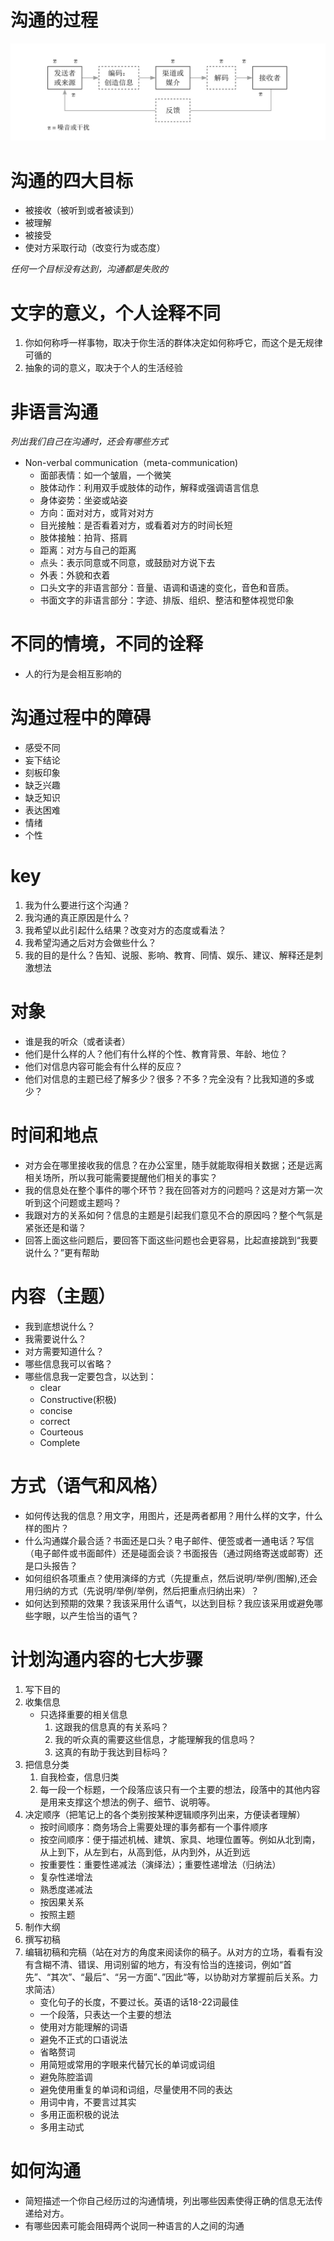 # 沟通的过程

![](./image/communicate.png)

# 沟通的四大目标

- 被接收（被听到或者被读到）
- 被理解
- 被接受
- 使对方采取行动（改变行为或态度）

*任何一个目标没有达到，沟通都是失败的*

# 文字的意义，个人诠释不同

1. 你如何称呼一样事物，取决于你生活的群体决定如何称呼它，而这个是无规律可循的
2. 抽象的词的意义，取决于个人的生活经验

# 非语言沟通

*列出我们自己在沟通时，还会有哪些方式*

- Non-verbal communication（meta-communication)
  - 面部表情：如一个皱眉，一个微笑
  - 肢体动作：利用双手或肢体的动作，解释或强调语言信息
  - 身体姿势：坐姿或站姿
  - 方向：面对对方，或背对对方
  - 目光接触：是否看着对方，或看着对方的时间长短
  - 肢体接触：拍背、搭肩
  - 距离：对方与自己的距离
  - 点头：表示同意或不同意，或鼓励对方说下去
  - 外表：外貌和衣着
  - 口头文字的非语言部分：音量、语调和语速的变化，音色和音质。
  - 书面文字的非语言部分：字迹、排版、组织、整洁和整体视觉印象

# 不同的情境，不同的诠释

- 人的行为是会相互影响的

# 沟通过程中的障碍

- 感受不同
- 妄下结论
- 刻板印象
- 缺乏兴趣
- 缺乏知识
- 表达困难
- 情绪
- 个性

# key

1. 我为什么要进行这个沟通？
2. 我沟通的真正原因是什么？
3. 我希望以此引起什么结果？改变对方的态度或看法？
4. 我希望沟通之后对方会做些什么？
5. 我的目的是什么？告知、说服、影响、教育、同情、娱乐、建议、解释还是刺激想法

# 对象

- 谁是我的听众（或者读者）
- 他们是什么样的人？他们有什么样的个性、教育背景、年龄、地位？
- 他们对信息内容可能会有什么样的反应？
- 他们对信息的主题已经了解多少？很多？不多？完全没有？比我知道的多或少？

# 时间和地点

- 对方会在哪里接收我的信息？在办公室里，随手就能取得相关数据；还是远离相关场所，所以我可能需要提醒他们相关的事实？
- 我的信息处在整个事件的哪个环节？我在回答对方的问题吗？这是对方第一次听到这个问题或主题吗？
- 我跟对方的关系如何？信息的主题是引起我们意见不合的原因吗？整个气氛是紧张还是和谐？
- 回答上面这些问题后，要回答下面这些问题也会更容易，比起直接跳到“我要说什么？”更有帮助

# 内容（主题）

- 我到底想说什么？
- 我需要说什么？
- 对方需要知道什么？
- 哪些信息我可以省略？
- 哪些信息我一定要包含，以达到：
  - clear
  - Constructive(积极)
  - concise
  - correct
  - Courteous
  - Complete

# 方式（语气和风格）

- 如何传达我的信息？用文字，用图片，还是两者都用？用什么样的文字，什么样的图片？
- 什么沟通媒介最合适？书面还是口头？电子邮件、便签或者一通电话？写信（电子邮件或书面邮件）还是碰面会谈？书面报告（通过网络寄送或邮寄）还是口头报告？
- 如何组织各项重点？使用演绎的方式（先提重点，然后说明/举例/图解),还会用归纳的方式（先说明/举例/举例，然后把重点归纳出来）？
- 如何达到预期的效果？我该采用什么语气，以达到目标？我应该采用或避免哪些字眼，以产生恰当的语气？

# 计划沟通内容的七大步骤

1. 写下目的
2. 收集信息
   - 只选择重要的相关信息
     1. 这跟我的信息真的有关系吗？
     2. 我的听众真的需要这些信息，才能理解我的信息吗？
     3. 这真的有助于我达到目标吗？
3. 把信息分类
   1. 自我检查，信息归类
   2. 每一段一个标题，一个段落应该只有一个主要的想法，段落中的其他内容是用来支撑这个想法的例子、细节、说明等。
4. 决定顺序（把笔记上的各个类别按某种逻辑顺序列出来，方便读者理解）
   - 按时间顺序：商务场合上需要处理的事务都有一个事件顺序
   - 按空间顺序：便于描述机械、建筑、家具、地理位置等。例如从北到南，从上到下，从左到右，从高到低，从内到外，从近到远
   - 按重要性：重要性递减法（演绎法）；重要性递增法（归纳法）
   - 复杂性递增法
   - 熟悉度递减法
   - 按因果关系
   - 按照主题
5. 制作大纲
6. 撰写初稿
7. 编辑初稿和完稿（站在对方的角度来阅读你的稿子。从对方的立场，看看有没有含糊不清、错误、用词别留的地方，有没有恰当的连接词，例如“首先”、“其次”、“最后”、“另一方面”、”因此“等，以协助对方掌握前后关系。力求简洁）
   - 变化句子的长度，不要过长。英语的话18-22词最佳
   - 一个段落，只表达一个主要的想法
   - 使用对方能理解的词语
   - 避免不正式的口语说法
   - 省略赘词
   - 用简短或常用的字眼来代替冗长的单词或词组
   - 避免陈腔滥调
   - 避免使用重复的单词和词组，尽量使用不同的表达
   - 用词中肯，不要言过其实
   - 多用正面积极的说法
   - 多用主动式



# 如何沟通

- 简短描述一个你自己经历过的沟通情境，列出哪些因素使得正确的信息无法传递给对方。
- 有哪些因素可能会阻碍两个说同一种语言的人之间的沟通